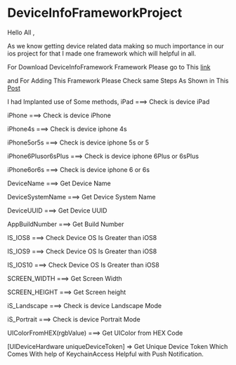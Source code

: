# DeviceInfoFrameworkProject

Hello All ,

As we know getting device related data making so much importance in our ios project for that I made one framework which will helpful in all. 

For Download DeviceInfoFramework Framework Please go to This [link](https://app.box.com/s/cl53hm9cc3w6vzupo766lpfpnqa4xedl)

and For Adding This Framework Please Check same Steps As Shown in This [Post](http://sagarshirbhate.blogspot.in/2016/07/use-of-sqlite-framework-made-by-sagar.html)

I had Implanted use of Some methods,
iPad   ===> Check is device iPad

iPhone  ===> Check is device iPhone

iPhone4s ===> Check is device iphone 4s

iPhone5or5s ===> Check is device iphone 5s or 5

iPhone6Plusor6sPlus ===> Check is device iphone 6Plus or 6sPlus

iPhone6or6s ===> Check is device iphone 6 or 6s

DeviceName ===> Get Device Name

DeviceSystemName ===> Get Device System Name

DeviceUUID ===> Get Device UUID

AppBuildNumber ===> Get Build Number

IS_IOS8 ===> Check Device OS Is Greater than iOS8

IS_IOS9 ===> Check Device OS Is Greater than iOS8

IS_IOS10 ===> Check Device OS Is Greater than iOS8

SCREEN_WIDTH ===> Get Screen Width

SCREEN_HEIGHT ===> Get Screen height

iS_Landscape ===> Check is device Landscape Mode

iS_Portrait ===> Check is device Portrait Mode

UIColorFromHEX(rgbValue) ===> Get UIColor from HEX Code

[UIDeviceHardware uniqueDeviceToken] => Get Unique Device Token Which Comes With help of KeychainAccess Helpful with Push Notification.
